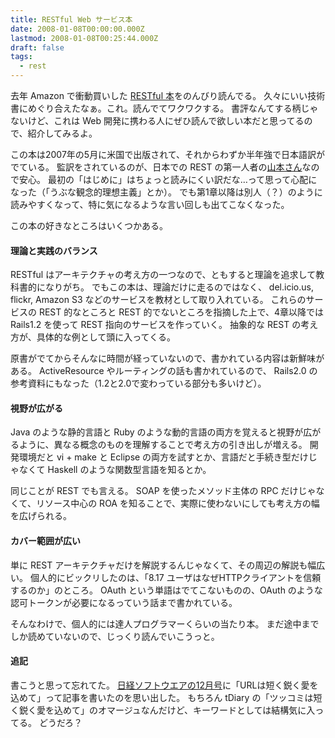 ```yaml
---
title: RESTful Web サービス本
date: 2008-01-08T00:00:00.000Z
lastmod: 2008-01-08T00:25:44.000Z
draft: false
tags:
  - rest
---
```


去年 Amazon で衝動買いした [RESTful 本](https://www.amazon.co.jp/dp/4873113539)をのんびり読んでる。 久々にいい技術書にめぐり合えたなぁ。これ。読んでてワクワクする。 書評なんてする柄じゃないけど、これは Web 開発に携わる人にぜひ読んで欲しい本だと思ってるので、紹介してみるよ。

この本は2007年の5月に米国で出版されて、それからわずか半年強で日本語訳がでている。 監訳をされているのが、日本での REST の第一人者の[山本さん](http://yohei-y.blogspot.com/)なので安心。 最初の「はじめに」はちょっと読みにくい訳だな…って思って心配になった（「うぶな観念的理想主義」とか）。 でも第1章以降は別人（？）のように読みやすくなって、特に気になるような言い回しも出てこなくなった。

この本の好きなところはいくつかある。

#### 理論と実践のバランス

RESTful はアーキテクチャの考え方の一つなので、ともすると理論を追求して教科書的になりがち。 でもこの本は、理論だけに走るのではなく、 del.icio.us, flickr, Amazon S3 などのサービスを教材として取り入れている。 これらのサービスの REST 的なところと REST 的でないところを指摘した上で、4章以降では Rails1.2 を使って REST 指向のサービスを作っていく。 抽象的な REST の考え方が、具体的な例として頭に入ってくる。

原書がでてからそんなに時間が経っていないので、書かれている内容は新鮮味がある。 ActiveResource やルーティングの話も書かれているので、 Rails2.0 の参考資料にもなった（1.2と2.0で変わっている部分も多いけど）。

#### 視野が広がる

Java のような静的言語と Ruby のような動的言語の両方を覚えると視野が広がるように、異なる概念のものを理解することで考え方の引き出しが増える。 開発環境だと vi + make と Eclipse の両方を試すとか、言語だと手続き型だけじゃなくて Haskell のような関数型言語を知るとか。

同じことが REST でも言える。 SOAP を使ったメソッド主体の RPC だけじゃなくて、リソース中心の ROA を知ることで、実際に使わないにしても考え方の幅を広げられる。

#### カバー範囲が広い

単に REST アーキテクチャだけを解説するんじゃなくて、その周辺の解説も幅広い。 個人的にビックリしたのは、「8.17 ユーザはなぜHTTPクライアントを信頼するのか」のところ。 OAuth という単語はでてこないものの、OAuth のような認可トークンが必要になるっていう話まで書かれている。

そんなわけで、個人的には達人プログラマーくらいの当たり本。 まだ途中までしか読めていないので、じっくり読んでいこうっと。

#### 追記

書こうと思って忘れてた。 [日経ソフトウエアの12月号](http://itpro.nikkeibp.co.jp/article/MAG/20071018/284873/)に「URLは短く鋭く愛を込めて」って記事を書いたのを思い出した。 もちろん tDiary の「ツッコミは短く鋭く愛を込めて」のオマージュなんだけど、キーワードとしては結構気に入ってる。 どうだろ？
